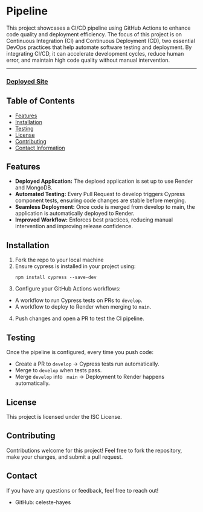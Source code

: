 # Pipeline

This project showcases a CI/CD pipeline using GitHub Actions to enhance code quality and deployment efficiency. The focus of this project is on Continuous Integration (CI) and Continuous Deployment (CD), two essential DevOps practices that help automate software testing and deployment. By integrating CI/CD, it can accelerate development cycles, reduce human error, and maintain high code quality without manual intervention.

---
### [Deployed Site]()

## Table of Contents
* [Features](#features)
* [Installation](#installation)
* [Testing](#testing)
* [License](#license)
* [Contributing](#contributing)
* [Contact Information](#contact-information)

## Features
- **Deployed Application:** The deploed application is set up to use Render and MongoDB. 
- **Automated Testing:** Every Pull Request to develop triggers Cypress component tests, ensuring code changes are stable before merging.
- **Seamless Deployment:** Once code is merged from develop to main, the application is automatically deployed to Render.
- **Improved Workflow:** Enforces best practices, reducing manual intervention and improving release confidence.

## Installation
1. Fork the repo to your local machine
2. Ensure cypress is installed in your project using: 
   ```
   npm install cypress --save-dev
   ```
3. Configure your GitHub Actions workflows:
  - A workflow to run Cypress tests on PRs to ``` develop ```.
  - A workflow to deploy to Render when merging to ``` main ```.
4. Push changes and open a PR to test the CI pipeline.

## Testing

Once the pipeline is configured, every time you push code:
- Create a PR to ``` develop ``` → Cypress tests run automatically.
- Merge to ``` develop ``` when tests pass.
- Merge ``` develop ``` into ``` main``` → Deployment to Render happens automatically.

## License
This project is licensed under the ISC License.

## Contributing
Contributions welcome for this project! Feel free to fork the repository, make your changes, and submit a pull request.

## Contact
If you have any questions or feedback, feel free to reach out!
* GitHub: celeste-hayes 